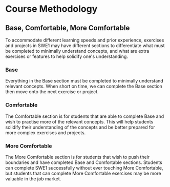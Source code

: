 # Course Methodology

## Base, Comfortable, More Comfortable

To accommodate different learning speeds and prior experience, exercises and projects in SWE1 may have different sections to differentiate what must be completed to minimally understand concepts, and what are extra exercises or features to help solidify one's understanding.

### Base

Everything in the Base section must be completed to minimally understand relevant concepts. When short on time, we can complete the Base section then move onto the next exercise or project.

### Comfortable

The Comfortable section is for students that are able to complete Base and wish to practise more of the relevant concepts. This will help students solidify their understanding of the concepts and be better prepared for more complex exercises and projects.

### More Comfortable

The More Comfortable section is for students that wish to push their boundaries and have completed Base and Comfortable sections. Students can complete SWE1 successfully without ever touching More Comfortable, but students that can complete More Comfortable exercises may be more valuable in the job market.





